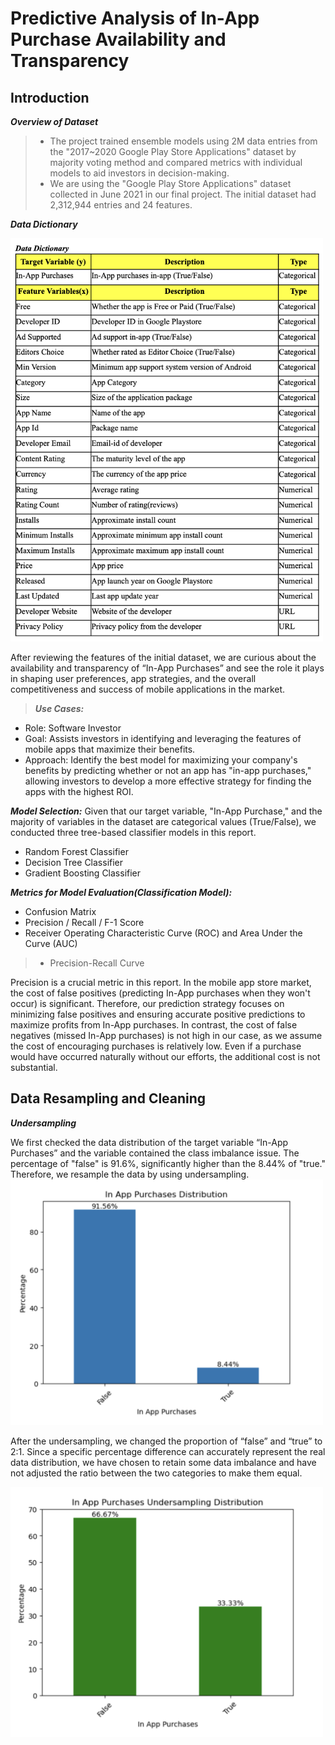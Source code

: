 # Predictive Analysis of In-App Purchase Availability and Transparency
## **Introduction**
***Overview of Dataset***
>- The project trained ensemble models using 2M data entries from the "2017~2020 Google Play Store Applications" dataset by majority
voting method and compared metrics with individual models to aid investors in decision-making.
>- We are using the "Google Play Store Applications" dataset collected in June 2021 in our final project. The initial dataset had 2,312,944 entries and 24 features.

***Data Dictionary***

<img src="graphs/datadictionary.png" alt="Graph" width="500">

After reviewing the features of the initial dataset, we are curious about the availability and transparency of “In-App Purchases” and see the role it plays in shaping user preferences, app strategies, and the overall competitiveness and success of mobile applications in the market.
>***Use Cases:***
- Role: Software Investor
- Goal: Assists investors in identifying and leveraging the features of mobile apps that maximize their benefits.
- Approach: Identify the best model for maximizing your company's benefits by predicting whether or not an app has "in-app purchases," allowing investors to develop a more effective strategy for finding the apps with the highest ROI.

***Model Selection:***
Given that our target variable, "In-App Purchase," and the majority of variables in the dataset are categorical values (True/False), we conducted three tree-based classifier models in this report.
- Random Forest Classifier
- Decision Tree Classifier
- Gradient Boosting Classifier

***Metrics for Model Evaluation(Classification Model):***
- Confusion Matrix
- Precision / Recall / F-1 Score
- Receiver Operating Characteristic Curve (ROC) and Area Under the Curve (AUC)
>- Precision-Recall Curve

Precision is a crucial metric in this report. In the mobile app store market, the cost of false positives (predicting In-App purchases when they won't occur) is significant. Therefore, our prediction strategy focuses on minimizing false positives and ensuring accurate positive predictions to maximize profits from In-App purchases.
In contrast, the cost of false negatives (missed In-App purchases) is not high in our case, as we assume the cost of encouraging purchases is relatively low. Even if a purchase would have occurred naturally without our efforts, the additional cost is not substantial.
## **Data Resampling and Cleaning**

***Undersampling***

We first checked the data distribution of the target variable “In-App Purchases” and the variable contained the class imbalance issue. The percentage of "false" is 91.6%, significantly higher than the 8.44% of "true." Therefore, we resample the data by using undersampling.
<img src="graphs/before_unsam.png" alt="Graph" width="500">

After the undersampling, we changed the proportion of “false” and “true” to 2:1. Since a specific percentage difference can accurately represent the real data distribution, we have chosen to retain some data imbalance and have not adjusted the ratio between the two categories to make them equal.

<img src="graphs/after_unsam.png" alt="Graph" width="500">
